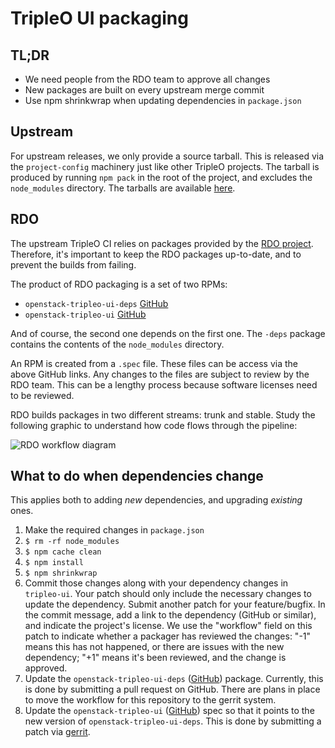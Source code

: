 # TripleO UI packaging

## TL;DR

* We need people from the RDO team to approve all changes
* New packages are built on every upstream merge commit
* Use npm shrinkwrap when updating dependencies in `package.json`

## Upstream

For upstream releases, we only provide a source tarball.  This is released via
the `project-config` machinery just like other TripleO projects.  The tarball is
produced by running `npm pack` in the root of the project, and excludes the
`node_modules` directory.  The tarballs are available [here][tarballs].

## RDO

The upstream TripleO CI relies on packages provided by the [RDO project][rdo].
Therefore, it's important to keep the RDO packages up-to-date, and to prevent
the builds from failing.

The product of RDO packaging is a set of two RPMs:

* `openstack-tripleo-ui-deps` [GitHub][deps]
* `openstack-tripleo-ui` [GitHub][rpm]

And of course, the second one depends on the first one.  The `-deps` package
contains the contents of the `node_modules` directory.

An RPM is created from a `.spec` file.  These files can be access via the above
GitHub links.  Any changes to the files are subject to review by the RDO team.
This can be a lengthy process because software licenses need to be reviewed.

RDO builds packages in two different streams: trunk and stable.  Study the
following graphic to understand how code flows through the pipeline:

![RDO workflow diagram][diagram]

## What to do when dependencies change

This applies both to adding *new* dependencies, and upgrading *existing* ones.

1.  Make the required changes in `package.json`
2.  `$ rm -rf node_modules`
3.  `$ npm cache clean`
4.  `$ npm install`
5.  `$ npm shrinkwrap`
6.  Commit those changes along with your dependency changes in `tripleo-ui`.
    Your patch should only include the necessary changes to update the
    dependency.  Submit another patch for your feature/bugfix.  In the
    commit message, add a link to the dependency (GitHub or similar), and
    indicate the project's license.  We use the "workflow" field on this
    patch to indicate whether a packager has reviewed the changes: "-1" means
    this has not happened, or there are issues with the new dependency; "+1"
    means it's been reviewed, and the change is approved.
7.  Update the `openstack-tripleo-ui-deps` ([GitHub][deps]) package.  Currently,
    this is done by submitting a pull request on GitHub.  There are plans in
    place to move the workflow for this repository to the gerrit system.
8.  Update the `openstack-tripleo-ui` ([GitHub][rpm]) spec so that it points to
    the new version of `openstack-tripleo-ui-deps`.  This is done by submitting
    a patch via [gerrit][gerrit].

[tarballs]: http://tarballs.openstack.org/tripleo-ui/
[deps]: https://github.com/rdo-common/openstack-tripleo-ui-deps
[rpm]: https://github.com/rdo-packages/tripleo-ui-distgit/tree/rpm-master
[diagram]: https://www.rdoproject.org/images/documentation/rdo-full-workflow-high-level-no-buildlogs.png
[rdo]: https://www.rdoproject.org
[gerrit]: https://review.rdoproject.org
